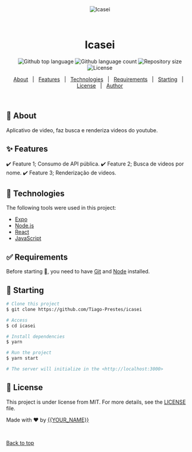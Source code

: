 <div align="center" id="top"> 
  <img src="./.github/app.gif" alt="Icasei" />

  &#xa0;

  <!-- <a href="https://icasei.netlify.app">Demo</a> -->
</div>

<h1 align="center">Icasei</h1>

<p align="center">
  <img alt="Github top language" src="https://img.shields.io/github/languages/top/Tiago-Prestes/icasei?color=56BEB8">

  <img alt="Github language count" src="https://img.shields.io/github/languages/count/Tiago-Prestes/icasei?color=56BEB8">

  <img alt="Repository size" src="https://img.shields.io/github/repo-size/Tiago-Prestes/icasei?color=56BEB8">

  <img alt="License" src="https://img.shields.io/github/license/Tiago-Prestes/icasei?color=56BEB8">

  <!-- <img alt="Github issues" src="https://img.shields.io/github/issues/Tiago-Prestes/icasei?color=56BEB8" /> -->

  <!-- <img alt="Github forks" src="https://img.shields.io/github/forks/Tiago-Prestes/icasei?color=56BEB8" /> -->

  <!-- <img alt="Github stars" src="https://img.shields.io/github/stars/Tiago-Prestes/icasei?color=56BEB8" /> -->
</p>

<!-- Status -->

<!-- <h4 align="center"> 
	🚧  Icasei 🚀 Under construction...  🚧
</h4> 

<hr> -->

<p align="center">
  <a href="#dart-about">About</a> &#xa0; | &#xa0; 
  <a href="#sparkles-features">Features</a> &#xa0; | &#xa0;
  <a href="#rocket-technologies">Technologies</a> &#xa0; | &#xa0;
  <a href="#white_check_mark-requirements">Requirements</a> &#xa0; | &#xa0;
  <a href="#checkered_flag-starting">Starting</a> &#xa0; | &#xa0;
  <a href="#memo-license">License</a> &#xa0; | &#xa0;
  <a href="https://github.com/Tiago-Prestes" target="_blank">Author</a>
</p>

<br>

## :dart: About ##

Aplicativo de video, faz busca e renderiza videos do youtube.

## :sparkles: Features ##

:heavy_check_mark: Feature 1; Consumo de API pública.
:heavy_check_mark: Feature 2; Busca de videos por nome.
:heavy_check_mark: Feature 3; Renderização de videos.

## :rocket: Technologies ##

The following tools were used in this project:

- [Expo](https://expo.io/)
- [Node.js](https://nodejs.org/en/)
- [React](https://pt-br.reactjs.org/)
- [JavaScript](https://www.javascript.com/)

## :white_check_mark: Requirements ##

Before starting :checkered_flag:, you need to have [Git](https://git-scm.com) and [Node](https://nodejs.org/en/) installed.

## :checkered_flag: Starting ##

```bash
# Clone this project
$ git clone https://github.com/Tiago-Prestes/icasei

# Access
$ cd icasei

# Install dependencies
$ yarn

# Run the project
$ yarn start

# The server will initialize in the <http://localhost:3000>
```

## :memo: License ##

This project is under license from MIT. For more details, see the [LICENSE](LICENSE.md) file.


Made with :heart: by <a href="https://github.com/Tiago-Prestes" target="_blank">{{YOUR_NAME}}</a>

&#xa0;

<a href="#top">Back to top</a>
